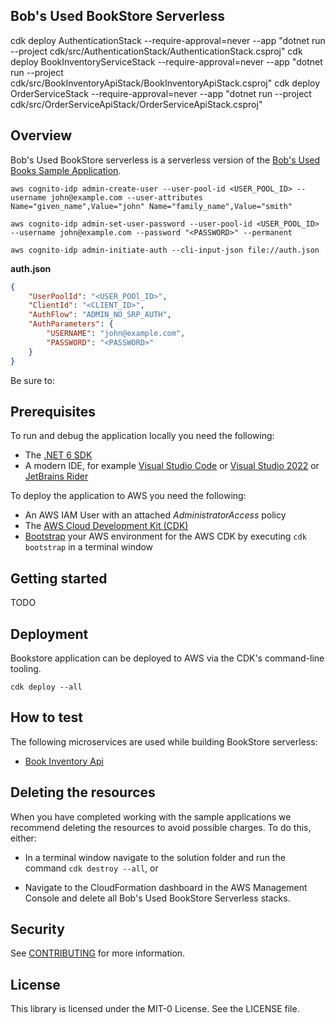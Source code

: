 ## Bob's Used BookStore Serverless


cdk deploy AuthenticationStack --require-approval=never --app "dotnet run --project cdk/src/AuthenticationStack/AuthenticationStack.csproj"
cdk deploy BookInventoryServiceStack --require-approval=never --app "dotnet run --project cdk/src/BookInventoryApiStack/BookInventoryApiStack.csproj"
cdk deploy OrderServiceStack --require-approval=never --app "dotnet run --project cdk/src/OrderServiceApiStack/OrderServiceApiStack.csproj"
## Overview 
Bob's Used BookStore serverless is a serverless version of the [Bob's Used Books Sample Application](https://github.com/aws-samples/bobs-used-bookstore-sample).

```
aws cognito-idp admin-create-user --user-pool-id <USER_POOL_ID> --username john@example.com --user-attributes Name="given_name",Value="john" Name="family_name",Value="smith"
```

```
aws cognito-idp admin-set-user-password --user-pool-id <USER_POOL_ID> --username john@example.com --password "<PASSWORD>" --permanent
```

```
aws cognito-idp admin-initiate-auth --cli-input-json file://auth.json
```

**auth.json**
```json
{
    "UserPoolId": "<USER_POOl_ID>",
    "ClientId": "<CLIENT_ID>",
    "AuthFlow": "ADMIN_NO_SRP_AUTH",
    "AuthParameters": {
        "USERNAME": "john@example.com",
        "PASSWORD": "<PASSWORD>"
    }
}
```

Be sure to:
## Prerequisites
To run and debug the application locally you need the following:
* The [.NET 6 SDK](https://dotnet.microsoft.com/en-us/download/dotnet/6.0)
* A modern IDE, for example [Visual Studio Code](https://code.visualstudio.com/) or [Visual Studio 2022](https://visualstudio.microsoft.com/vs/) or [JetBrains Rider](https://www.jetbrains.com/rider/)

To deploy the application to AWS you need the following:
* An AWS IAM User with an attached _AdministratorAccess_ policy
* The [AWS Cloud Development Kit (CDK)](https://docs.aws.amazon.com/cdk/v2/guide/getting_started.html)
* [Bootstrap](https://docs.aws.amazon.com/cdk/v2/guide/bootstrapping.html) your AWS environment for the AWS CDK by executing `cdk bootstrap` in a terminal window

## Getting started
TODO

## Deployment
Bookstore application can be deployed to AWS via the CDK's command-line tooling.

`cdk deploy --all`

## How to test

The following microservices are used while building BookStore serverless:

- [Book Inventory Api](/src/BookInventoryApi/README.md)


## Deleting the resources

When you have completed working with the sample applications we recommend deleting the resources to avoid possible charges. To do this, either:

* In a terminal window navigate to the solution folder and run the command `cdk destroy --all`, or

* Navigate to the CloudFormation dashboard in the AWS Management Console and delete all Bob's Used BookStore Serverless stacks.
## Security

See [CONTRIBUTING](CONTRIBUTING.md#security-issue-notifications) for more information.

## License

This library is licensed under the MIT-0 License. See the LICENSE file.


